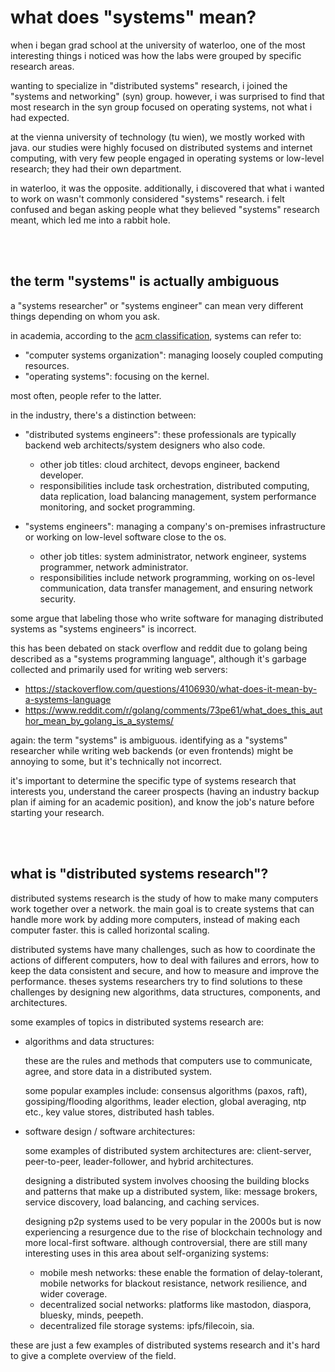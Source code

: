 # what does "systems" mean?

when i began grad school at the university of waterloo, one of the most interesting things i noticed was how the labs were grouped by specific research areas.

wanting to specialize in "distributed systems" research, i joined the "systems and networking" (syn) group. however, i was surprised to find that most research in the syn group focused on operating systems, not what i had expected.

at the vienna university of technology (tu wien), we mostly worked with java. our studies were highly focused on distributed systems and internet computing, with very few people engaged in operating systems or low-level research; they had their own department.

in waterloo, it was the opposite. additionally, i discovered that what i wanted to work on wasn't commonly considered "systems" research. i felt confused and began asking people what they believed "systems" research meant, which led me into a rabbit hole.

<br><br>

## the term "systems" is actually ambiguous

a "systems researcher" or "systems engineer" can mean very different things depending on whom you ask.

in academia, according to the [acm classification](https://cran.r-project.org/web/classifications/ACM.html), systems can refer to:

- "computer systems organization": managing loosely coupled computing resources.
- "operating systems": focusing on the kernel.

most often, people refer to the latter.

in the industry, there's a distinction between:

- "distributed systems engineers": these professionals are typically backend web architects/system designers who also code.

     - other job titles: cloud architect, devops engineer, backend developer.
     - responsibilities include task orchestration, distributed computing, data replication, load balancing management, system performance monitoring, and socket programming.

- "systems engineers": managing a company's on-premises infrastructure or working on low-level software close to the os.

     - other job titles: system administrator, network engineer, systems programmer, network administrator.
     - responsibilities include network programming, working on os-level communication, data transfer management, and ensuring network security.

some argue that labeling those who write software for managing distributed systems as "systems engineers" is incorrect.

this has been debated on stack overflow and reddit due to golang being described as a "systems programming language", although it's garbage collected and primarily used for writing web servers:

- https://stackoverflow.com/questions/4106930/what-does-it-mean-by-a-systems-language
- https://www.reddit.com/r/golang/comments/73pe61/what_does_this_author_mean_by_golang_is_a_systems/

again: the term "systems" is ambiguous. identifying as a "systems" researcher while writing web backends (or even frontends) might be annoying to some, but it's technically not incorrect.

it's important to determine the specific type of systems research that interests you, understand the career prospects (having an industry backup plan if aiming for an academic position), and know the job's nature before starting your research.

<br><br>

## what is "distributed systems research"?

distributed systems research is the study of how to make many computers work together over a network. the main goal is to create systems that can handle more work by adding more computers, instead of making each computer faster. this is called horizontal scaling.

distributed systems have many challenges, such as how to coordinate the actions of different computers, how to deal with failures and errors, how to keep the data consistent and secure, and how to measure and improve the performance. theses systems researchers try to find solutions to these challenges by designing new algorithms, data structures, components, and architectures.

some examples of topics in distributed systems research are:

- algorithms and data structures:

     these are the rules and methods that computers use to communicate, agree, and store data in a distributed system.

     some popular examples include: consensus algorithms (paxos, raft), gossiping/flooding algorithms, leader election, global averaging, ntp etc., key value stores, distributed hash tables.

- software design / software architectures:

     some examples of distributed system architectures are: client-server, peer-to-peer, leader-follower, and hybrid architectures.

     designing a distributed system involves choosing the building blocks and patterns that make up a distributed system, like: message brokers, service discovery, load balancing, and caching services.

     designing p2p systems used to be very popular in the 2000s but is now experiencing a resurgence due to the rise of blockchain technology and more local-first software. although controversial, there are still many interesting uses in this area about self-organizing systems:

     - mobile mesh networks: these enable the formation of delay-tolerant, mobile networks for blackout resistance, network resilience, and wider coverage.
     - decentralized social networks: platforms like mastodon, diaspora, bluesky, minds, peepeth.
     - decentralized file storage systems: ipfs/filecoin, sia.

these are just a few examples of distributed systems research and it's hard to give a complete overview of the field.
